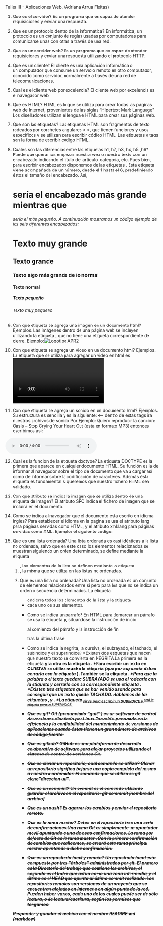 Taller III - Aplicaciones Web. (Adriana Arrua Fleitas)

1. Que es el servidor?
	Es un programa que es capaz de atender requisiciones y enviar una respuesta.

2. Que es un protocolo dentro de la informatica?
	En informática, un protocolo es un conjunto de reglas usadas por computadoras para comunicarse unas con otras a través de una red.

3. Que es un servidor web?
	Es un programa que es capaz de atender requisiciones y enviar una respuesta utilizando el protocolo HTTP.

4. Que es un cliente?
	El cliente es una aplicación informática o un computador que consume un servicio remoto en otro computador, conocido como servidor, normalmente a través de una red de telecomunicaciones.

5. Cual es el cliente  web por excelencia?
	El cliente web por excelencia es el navegador web.

6. Que es HTML?
	HTML es lo que se utiliza para crear todas las páginas web de Internet, provenientes de las siglas “Hipertext Mark Language" 
	Los diseñadores utilizan el lenguaje HTML para crear sus páginas web.

7. Que son las etiquetas?
	Las etiquetas HTML son fragmentos de texto rodeados por corchetes angulares < >, que tienen funciones y usos específicos y se utilizan para escribir código HTML. Las etiquetas o tags son la forma de escribir código HTML.

8. Cuales son las diferencias entre las etiquetas h1, h2, h3, h4, h5 ,h6?
	Puede que queramos empezar nuestra web o nuestro texto con un encabezado indicando el título del artículo, categoría, etc. Pues bien, para escribir encabezados disponemos de las etiquetas <h>.
	Esta etiqueta viene acompañada de un número, desde el 1 hasta el 6, predefiniendo éstos el tamaño del encabezado. Así, <h1> sería el encabezado más grande mientras que <h6> sería el más pequeño.
	A continuación mostramos un código ejemplo de los seis diferentes encabezados:
	<h1> Texto muy grande</h1>
	<h2>Texto grande</h2>
	<h3>Texto algo más grande de lo normal</h3>
	<h4>Texto normal</h4>
	<h5>Texto pequeño</h5>
	<h6>Texto muy pequeño</h6>

9. Con que etiqueta se agrega una imagen en un documento html? Ejemplos.
	Las imágenes dentro de una página web se incluyen utilizando la etiqueta <img>, que no tiene una etiqueta correspondiente de cierre. Ejemplo:<img src="http://www.aprenderaprogramar.com/images/logo.png" alt="Logotipo APR2">

10. Con que etiqueta se agrega un video en un documento html? Ejemplos.
	La etiqueta que se utiliza para agregar un video en html es <video>, su estructura es muy similar a la que se emplea con las imagenes,
	aunque en este caso si lleva la etiqueta de cierre.
	Ejemplo: <video src = video/fireworks_reducido.webm"<>/video>

11. Con que etiqueta se agrega un sonido en un documento html? Ejemplos.
	Su estructura es sencilla y es la siguiente:
   <audio></audio> <– dentro de estas tags ira nuestros archivos de sonido
    Por Ejemplo:
    Quiero reproducir la canción: Oasis – Stop Crying Your Heart Out (esta en formato MP3)
    entonces escribimos asi:
   <audio id=”reproductor” controls preload>
   <source src=”http://rojer.pp.ru/misc/music/Oasis_-_04_-_Stop_Crying_Your_Heart_Out.mp3″ type=”audio/mp3″ />
    </audio>

12. Cual es la funcion de la etiqueta doctype?
	La etiqueta DOCTYPE es la primera que aparece en cualquier documento HTML. Su función es la de informar al navegador sobre el tipo de documento que va a cargar así como de informar sobre la codificación de caracteres. Además ésta etiqueta es fundamental si queremos que nuestro fichero HTML sea validado.

13. Con que atributo se indica la imagen que se utiliza dentro de una etiqueta de imagen?
    El atributo SRC indica el fichero de imagen que se incluirá en el documento.

14. Como se indica al navegador que el documento esta escrito en idioma ingles?
    Para establecer el idioma en la pagina se usa el atributo lang para páginas servidas como HTML, y el atributo xml:lang para páginas servidas como XML. Ejemplo: el siguiente codigo: <html lang = "en">

15. Que es una lista ordenada?
	Una lista ordenada es casi idénticas a la lista no ordenada, salvo que en este caso los elementos relacionados se muestran siguiendo un orden determinado,  se define mediante la etiqueta <ol>, los elementos de la lista se definen mediante la etiqueta <li>, la misma que se utiliza en las listas no ordenadas.

16. Que es una lista no ordenada?
	Una lista no ordenada es un conjunto de elementos relacionados entre sí pero para los que no se indica un orden o secuencia determinados. La etiqueta <ul> encierra todos los elementos de la lista y la etiqueta <li> cada uno de sus elementos.

17. Como se indica un parrafo?
	En HTML para demarcar un párrafo se usa la etiqueta p, situándose la instrucción de inicio <p> al comienzo del párrafo y la instrucción de fin </p> tras la última frase.

18. Como se indica la negrita, la cursiva, el subrayado, el tachado, el subindice y el superindice?
	*Existen dos etiquetas que hacen que nuestro texto se convierta en NEGRITA.La primera es la etiqueta <b> y la otra es la etiqueta <strong>.
	*Para escribir un texto en CURSIVA se utiliza mucho la etiqueta <i> (que por supuesto debes cerrarla con la etiqueta </i>). También se la etiqueta <em>.
	*Para que la palabra o el texto quedara SUBRAYADO se usa el rodearlo con la etiqueta <u> y cerrarlo con su correspondiente etiqueta </u>.
	*Existen tres etiquetas que se han venido usando para conseguir que un texto quede TACHADO. Hablamos de las etiquetas <strike>, <s> y <del>.
	*La etiqueta <sub> sirve para escribir un SUBINDICE y <sup> será la etiqueta para un SUPERINDICE.

19. Que es git?
	Git (pronunciado "guit" ) es un software de control de versiones diseñado por Linus Torvalds, pensando en la eficiencia y la confiabilidad del mantenimiento de versiones de aplicaciones cuando éstas tienen un gran número de archivos de código fuente.

20. Que es github?
	GitHub es una plataforma de desarrollo colaborativo de software para alojar proyectos utilizando el sistema de control de versiones Git.

21. Que es clonar un repositorio, cual comando se utiliza?
	Clonar un repositorio significa bajarse una copia completa del mismo a nuestro a ordenador. El comando que se utiliza es git clone"direccion url".

22. Que es un commint?
	Un commit es el comando utilizado guardar el archivo en el repositorio: git commmit [nombre del archivo]

23. Que es un push?
	Es agarrar los cambios y enviar al repositorio remoto.

24. Que es la rama master?
	Datos en el repositorio tras una serie de confirmaciones.Una rama Git es simplemente un apuntador móvil apuntando a una de esas confirmaciones. La rama por defecto de Git es la rama master . Con la primera confirmación de cambios que realicemos, se creará esta rama principal master apuntando a dicha confirmación.

25. Que es un repositorio local y remoto?
	Un repositorio local esta compuesto por tres "árboles" administrados por git. El primero es la Directorio del trabajo que contiene los archivos, el segundo es el Index que actua como una zona intermedia, y el último es el HEAD que apunta al último commit realizado.
	Los repositorios remotos son versiones de un proyecto que se encuentran alojados en Internet o en algún punto de la red. Pueden haber varios, cada uno de los cuales puede ser de sólo lectura, o de lectura/escritura, según los permisos que tengamos. 

 Responder y guardar el archivo con el nombre README.md (markdow)